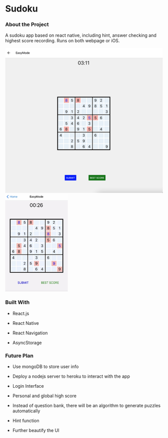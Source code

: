 # Sudoku



### About the Project

A sudoku app based on react native,  including hint, answer checking and highest score recording. Runs on both webpage or iOS.


<img src="https://github.com/GodDamnGitHub/Sudoku/blob/CPA4/img/web.png" alt="image-20211112010551201" width="600" />

<img src="https://github.com/GodDamnGitHub/Sudoku/blob/CPA4/img/iOS.png" alt="image-20211112010822969" width="200" />



### Built With

- React.js

- React Native

- React Navigation

- AsyncStorage 



### Future Plan

- Use mongoDB to store user info 

- Deploy a nodejs server to heroku to interact with the app

- Login Interface

- Personal and global high score 

- Instead of question bank, there will be an algorithm to generate puzzles automatically 

- Hint function 

- Further beautify the UI

  



